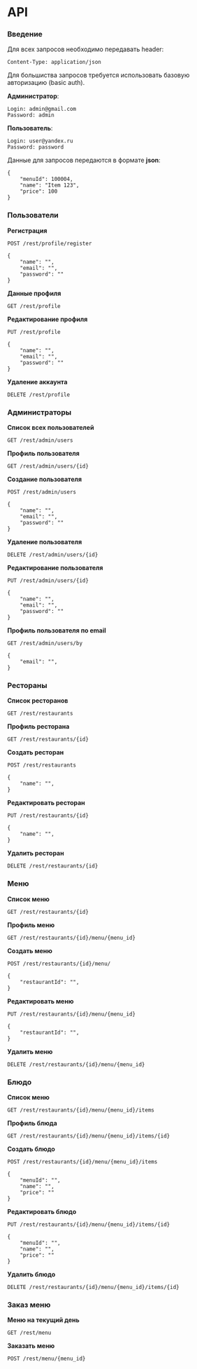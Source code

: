# API

### Введение

Для всех запросов необходимо передавать header:
```
Content-Type: application/json
```

Для большиства запросов требуется использовать базовую авторизацию (basic auth).

**Администратор**:
```
Login: admin@gmail.com
Password: admin
```

**Пользователь**:
```
Login: user@yandex.ru
Password: password
```

Данные для запросов передаются в формате **json**:
```
{
    "menuId": 100004,
    "name": "Item 123",
    "price": 100
}
```

### Пользователи

**Регистрация**

```
POST /rest/profile/register

{
    "name": "",
    "email": "",
    "password": ""
}
```

**Данные профиля**

```
GET /rest/profile
```

**Редактирование профиля**

```
PUT /rest/profile

{
    "name": "",
    "email": "",
    "password": ""
}
```

**Удаление аккаунта**

```
DELETE /rest/profile
```

### Администраторы

**Список всех пользователей**

```
GET /rest/admin/users
```

**Профиль пользователя**

```
GET /rest/admin/users/{id}
```

**Создание пользователя**

```
POST /rest/admin/users

{
    "name": "",
    "email": "",
    "password": ""
}
```

**Удаление пользователя**

```
DELETE /rest/admin/users/{id}
```

**Редактирование пользователя**

```
PUT /rest/admin/users/{id}

{
    "name": "",
    "email": "",
    "password": ""
}
```

**Профиль пользователя по email**

```
GET /rest/admin/users/by

{
    "email": "",
}
```

### Рестораны

**Список ресторанов**

```
GET /rest/restaurants
```

**Профиль ресторана**

```
GET /rest/restaurants/{id}
```

**Создать ресторан**

```
POST /rest/restaurants

{
    "name": "",
}
```

**Редактировать ресторан**

```
PUT /rest/restaurants/{id}

{
    "name": "",
}
```

**Удалить ресторан**

```
DELETE /rest/restaurants/{id}
```

### Меню

**Список меню**

```
GET /rest/restaurants/{id}
```

**Профиль меню**

```
GET /rest/restaurants/{id}/menu/{menu_id}
```

**Создать меню**

```
POST /rest/restaurants/{id}/menu/

{
    "restaurantId": "",
}
```

**Редактировать меню**

```
PUT /rest/restaurants/{id}/menu/{menu_id}

{
    "restaurantId": "",
}
```

**Удалить меню**

```
DELETE /rest/restaurants/{id}/menu/{menu_id}
```

### Блюдо

**Список меню**

```
GET /rest/restaurants/{id}/menu/{menu_id}/items
```

**Профиль блюда**

```
GET /rest/restaurants/{id}/menu/{menu_id}/items/{id}
```

**Создать блюдо**

```
POST /rest/restaurants/{id}/menu/{menu_id}/items

{
    "menuId": "",
    "name": "",
    "price": ""
}
```

**Редактировать блюдо**

```
PUT /rest/restaurants/{id}/menu/{menu_id}/items/{id}

{
    "menuId": "",
    "name": "",
    "price": ""
}
```

**Удалить блюдо**

```
DELETE /rest/restaurants/{id}/menu/{menu_id}/items/{id}
```

### Заказ меню

**Меню на текущий день**

```
GET /rest/menu
```

**Заказать меню**

```
POST /rest/menu/{menu_id}
```